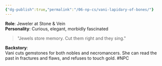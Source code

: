 ```yaml
---
{"dg-publish":true,"permalink":"/06-np-cs/vani-lapidary-of-bones/"}
---
```


**Role**: Jeweler at Stone & Vein  
**Personality**: Curious, elegant, morbidly fascinated  

> "Jewels store memory. Cut them right and they sing."

**Backstory**:  
Vani cuts gemstones for both nobles and necromancers. She can read the past in fractures and flaws, and refuses to touch gold.
#NPC 